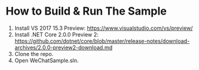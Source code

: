 # How to Build & Run The Sample

1. Install VS 2017 15.3 Preview: https://www.visualstudio.com/vs/preview/
2. Install .NET Core 2.0.0 Preview 2: https://github.com/dotnet/core/blob/master/release-notes/download-archives/2.0.0-preview2-download.md
3. Clone the repo.
4. Open WeChatSample.sln.
